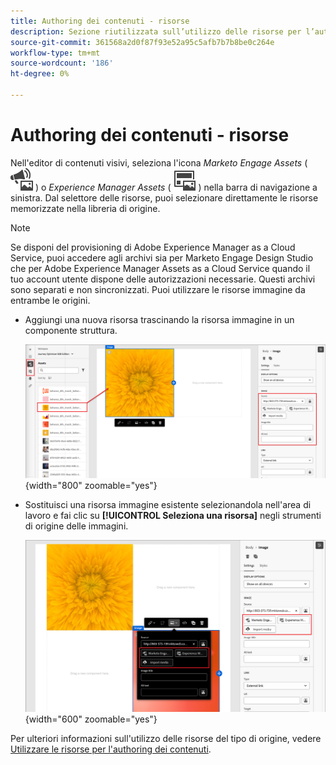 ```yaml
---
title: Authoring dei contenuti - risorse
description: Sezione riutilizzata sull’utilizzo delle risorse per l’authoring dei contenuti
source-git-commit: 361568a2d0f87f93e52a95c5afb7b7b8be0c264e
workflow-type: tm+mt
source-wordcount: '186'
ht-degree: 0%

---
```


# Authoring dei contenuti - risorse

Nell&#39;editor di contenuti visivi, seleziona l&#39;icona _Marketo Engage Assets_ (![Marketo Engage Assets icona](../../help/assets/do-not-localize/icon-assets-me.svg) ) o _Experience Manager Assets_ ( ![Marketo Engage Assets icona](../../help/assets/do-not-localize/icon-assets-aem.svg) ) nella barra di navigazione a sinistra. Dal selettore delle risorse, puoi selezionare direttamente le risorse memorizzate nella libreria di origine.

>[!NOTE]
>
>Se disponi del provisioning di Adobe Experience Manager as a Cloud Service, puoi accedere agli archivi sia per Marketo Engage Design Studio che per Adobe Experience Manager Assets as a Cloud Service quando il tuo account utente dispone delle autorizzazioni necessarie. Questi archivi sono separati e non sincronizzati. Puoi utilizzare le risorse immagine da entrambe le origini.

* Aggiungi una nuova risorsa trascinando la risorsa immagine in un componente struttura.

  ![Trascina una risorsa di Marketo Engage nell&#39;area di lavoro e regola le impostazioni](../assets/content-design-shared/content-design-add-asset.png){width="800" zoomable="yes"}

* Sostituisci una risorsa immagine esistente selezionandola nell&#39;area di lavoro e fai clic su **[!UICONTROL Seleziona una risorsa]** negli strumenti di origine delle immagini.

  ![Seleziona una risorsa dalla libreria di origine](../assets/content-design-shared/visual-designer-select-an-asset.png){width="600" zoomable="yes"}

Per ulteriori informazioni sull&#39;utilizzo delle risorse del tipo di origine, vedere [Utilizzare le risorse per l&#39;authoring dei contenuti](../user/content/assets-overview.md#use-assets-for-content-authoring).